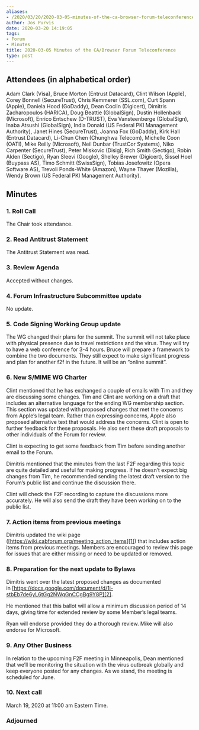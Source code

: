 ```yaml
---
aliases:
- /2020/03/20/2020-03-05-minutes-of-the-ca-browser-forum-teleconference/
author: Jos Purvis
date: 2020-03-20 14:19:05
tags:
- Forum
- Minutes
title: 2020-03-05 Minutes of the CA/Browser Forum Teleconference
type: post
---
```


## Attendees (in alphabetical order)

Adam Clark (Visa), Bruce Morton (Entrust Datacard), Clint Wilson (Apple), Corey Bonnell (SecureTrust), Chris Kemmerer (SSL.com), Curt Spann (Apple), Daniela Hood (GoDaddy), Dean Coclin (Digicert), Dimitris Zacharopoulos (HARICA), Doug Beattie (GlobalSign), Dustin Hollenback (Microsoft), Enrico Entschew (D-TRUST), Eva Vansteenberge (GlobalSign), Inaba Atsushi (GlobalSign), India Donald (US Federal PKI Management Authority), Janet Hines (SecureTrust), Joanna Fox (GoDaddy), Kirk Hall (Entrust Datacard), Li-Chun Chen (Chunghwa Telecom), Michelle Coon (OATI), Mike Reilly (Microsoft), Neil Dunbar (TrustCor Systems), Niko Carpenter (SecureTrust), Peter Miskovic (Disig), Rich Smith (Sectigo), Robin Alden (Sectigo), Ryan Sleevi (Google), Shelley Brewer (Digicert), Sissel Hoel (Buypass AS), Timo Schmitt (SwissSign), Tobias Josefowitz (Opera Software AS), Trevoli Ponds-White (Amazon), Wayne Thayer (Mozilla), Wendy Brown (US Federal PKI Management Authority).

## Minutes

### 1. Roll Call

The Chair took attendance.

### 2. Read Antitrust Statement

The Antitrust Statement was read.

### 3. Review Agenda

Accepted without changes.

### 4. Forum Infrastructure Subcommittee update

No update.

### 5. Code Signing Working Group update

The WG changed their plans for the summit. The summit will not take place with physical presence due to travel restrictions and the virus. They will try to have a web conference for 3-4 hours. Bruce will prepare a framework to combine the two documents. They still expect to make significant progress and plan for another f2f in the future. It will be an “online summit”.

### 6. New S/MIME WG Charter

Clint mentioned that he has exchanged a couple of emails with Tim and they are discussing some changes. Tim and Clint are working on a draft that includes an alternative language for the ending WG membership section. This section was updated with proposed changes that met the concerns from Apple’s legal team. Rather than expressing concerns, Apple also proposed alternative text that would address the concerns. Clint is open to further feedback for these proposals. He also sent these draft proposals to other individuals of the Forum for review.

Clint is expecting to get some feedback from Tim before sending another email to the Forum.

Dimitris mentioned that the minutes from the last F2F regarding this topic are quite detailed and useful for making progress. If he doesn’t expect big changes from Tim, he recommended sending the latest draft version to the Forum’s public list and continue the discussion there.

Clint will check the F2F recording to capture the discussions more accurately. He will also send the draft they have been working on to the public list.

### 7. Action items from previous meetings

Dimitris updated the wiki page ([https://wiki.cabforum.org/meeting_action_items][1]) that includes action items from previous meetings. Members are encouraged to review this page for issues that are either missing or need to be updated or removed.

### 8. Preparation for the next update to Bylaws

Dimitris went over the latest proposed changes as documented in [https://docs.google.com/document/d/1i-stbEb7de6yL6tGg2NWqGnCCgBg9Y8P][2].

He mentioned that this ballot will allow a minimum discussion period of 14 days, giving time for extended review by some Member’s legal teams.

Ryan will endorse provided they do a thorough review. Mike will also endorse for Microsoft.

### 9. Any Other Business

In relation to the upcoming F2F meeting in Minneapolis, Dean mentioned that we’ll be monitoring the situation with the virus outbreak globally and keep everyone posted for any changes. As we stand, the meeting is scheduled for June.

### 10. Next call

March 19, 2020 at 11:00 am Eastern Time.

### Adjourned

[1]: https://wiki.cabforum.org/meeting_action_items
[2]: https://docs.google.com/document/d/1i-stbEb7de6yL6tGg2NWqGnCCgBg9Y8P